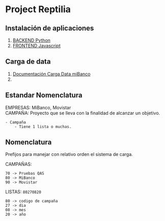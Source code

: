 # Project Reptilia

## Instalación de aplicaciones

1. [BACKEND Python](reptilia/README.md)
2. [FRONTEND Javascript](reptilia/app/frontend/README.md)

## Carga de data

1. [Documentación Carga Data miBanco](docs/01-carga-mibanco.md)
2. 


## Estandar Nomenclatura

EMPRESAS: 	MiBanco, Movistar  
CAMPAÑA:	Proyecto que se lleva con la finalidad de alcanzar un objetivo.

	- Campaña
		- Tiene 1 lista o muchas.

## Nomenclatura
Prefijos para manejar con relativo orden el sistema de carga.

CAMPAÑAS:

	70 -> Pruebas QAS
	80 -> MiBanco
	90 -> Movistar

LISTAS: `80270820`

	80 -> codigo de campaña
	27 -> dia
	08 -> mes
	20 -> año


